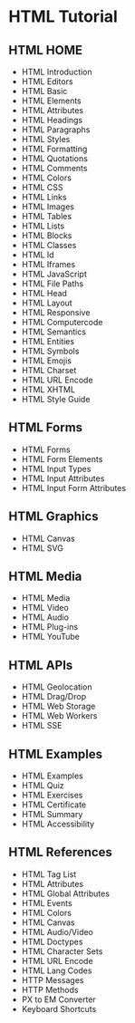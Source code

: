# HTML Tutorial

## HTML HOME

* HTML Introduction
* HTML Editors
* HTML Basic
* HTML Elements
* HTML Attributes
* HTML Headings
* HTML Paragraphs
* HTML Styles
* HTML Formatting
* HTML Quotations
* HTML Comments
* HTML Colors
* HTML CSS
* HTML Links
* HTML Images
* HTML Tables
* HTML Lists
* HTML Blocks
* HTML Classes
* HTML Id
* HTML Iframes
* HTML JavaScript
* HTML File Paths
* HTML Head
* HTML Layout
* HTML Responsive
* HTML Computercode
* HTML Semantics
* HTML Entities
* HTML Symbols
* HTML Emojis
* HTML Charset
* HTML URL Encode
* HTML XHTML
* HTML Style Guide

## HTML Forms

* HTML Forms
* HTML Form Elements
* HTML Input Types
* HTML Input Attributes
* HTML Input Form Attributes

## HTML Graphics

* HTML Canvas
* HTML SVG

## HTML Media

* HTML Media
* HTML Video
* HTML Audio
* HTML Plug-ins
* HTML YouTube

## HTML APIs

* HTML Geolocation
* HTML Drag/Drop
* HTML Web Storage
* HTML Web Workers
* HTML SSE

## HTML Examples

* HTML Examples
* HTML Quiz
* HTML Exercises
* HTML Certificate
* HTML Summary
* HTML Accessibility

## HTML References

* HTML Tag List
* HTML Attributes
* HTML Global Attributes
* HTML Events
* HTML Colors
* HTML Canvas
* HTML Audio/Video
* HTML Doctypes
* HTML Character Sets
* HTML URL Encode
* HTML Lang Codes
* HTTP Messages
* HTTP Methods
* PX to EM Converter
* Keyboard Shortcuts
